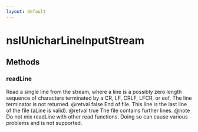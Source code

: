 ```yaml
---
layout: default
---
```


# nsIUnicharLineInputStream #

## Methods ##

### readLine ###

Read a single line from the stream, where a line is a 
possibly zero length sequence of characters terminated by a
CR, LF, CRLF, LFCR, or eof.
The line terminator is not returned.
@retval false
        End of file. This line is the last line of the file
        (aLine is valid).
@retval true
        The file contains further lines.
@note Do not mix readLine with other read functions.
      Doing so can cause various problems and is not supported.


